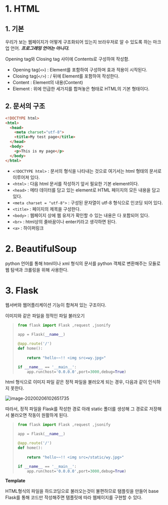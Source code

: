 # **1. HTML**

## 1. 기본

우리가 보는 웹페이지가 어떻게 구조화되어 있는지 브라우저로 알 수 있도록 하는 마크업 언어. ***프로그래밍 언어는 아니다.***

Opening tag와 Closing tag 사이에 Contents로 구성하여 작성함. 

* Opening tag(`<>`) : Element를 포함하여 구성하며 효과 적용이 시작된다.
* Closing tag(`</>`) : / 뒤에 Element를 포함하여 작성한다.
* Content : Element의 내용(Content)
* Element : 위에 언급한 세가지를 합쳐놓은 형태로 HTML의 기본 형태이다.

## 2. 문서의 구조

```html
<!DOCTYPE html>
<html>
  <head>
    <meta charset="utf-8">
    <title>My test page</title>
  </head>
  <body>
    <p>This is my page</p>
  </body>
</html>
```



* `<!DOCTYPE html>` : 문서의 형식을 나타내는 것으로 여기서는 html 형태의 문서로 이루어져 있다.
* `<html>` : 다음 html 문서를 작성하기 앞서 필요한 기본 element이다.
* `<head>` : 메타 데이터를 담고 있는 element로 HTML 페이지의 모든 내용을 담고 있다.
* `<meta charset = "utf-8">` : 구성된 문자열이 utf-8 형식으로 인코딩 되어 있다.
* `<title>` : 페이지의 제목을 구성한다.
* `<body>` : 웹페이지 상에 웹 유저가 확인할 수 있는 내용은 다 포함되어 있다.
* `<br>` : html상의 줄바꿈이나 enter키라고 생각하면 된다.
* `<a>` : 하이퍼링크

# **2. BeautifulSoup**

python 언어를 통해 html이나 xml 형식의 문서를 python 객체로 변환해주는 모듈로  웹 탐색과 크롤링을 위해 사용한다.



# **3. Flask**

웹서버와 웹어플리케이션 기능이 합쳐져 있는 구조이다.

이미지와 같은 파일을 정적인 파일 불러오기

> ```python
> from flask import Flask ,request ,jsonify
> 
> app = Flask(__name__)
> 
> @app.route('/')
> def home(): 
>       
>     return "hello~~!! <img src=wy.jpg>"
> 
> if __name__ == '__main__':
>     app.run(host='0.0.0.0',port=3000,debug=True)
> ```

html 형식으로 이미지 파일 같은 정적 파일을 불러오게 되는 경우, 다음과 같이 인식하지 못한다.

![image-20200206102651735](C:\Users\student\AppData\Roaming\Typora\typora-user-images\image-20200206102651735.png)

따라서, 정적 파일을 Flask를 작성한 경로 아래 static 폴더를 생성해 그 경로로 저장해서 불러오면 작동이 원활하게 된다.

> ```python
> from flask import Flask ,request ,jsonify
> 
> app = Flask(__name__)
> 
> @app.route('/')
> def home(): 
>       
>     return "hello~~!! <img src=/static/wy.jpg>"
> 
> if __name__ == '__main__':
>     app.run(host='0.0.0.0',port=3000,debug=True)
> ```

**Template**

HTML형식의 파일을 하드코딩으로 불러오는것이 불편하므로 탬플릿을 만들어 base Flask를 통해 코드만 작성해주면 탬플릿에 따라 웹페이지를 구현할 수 있다.


